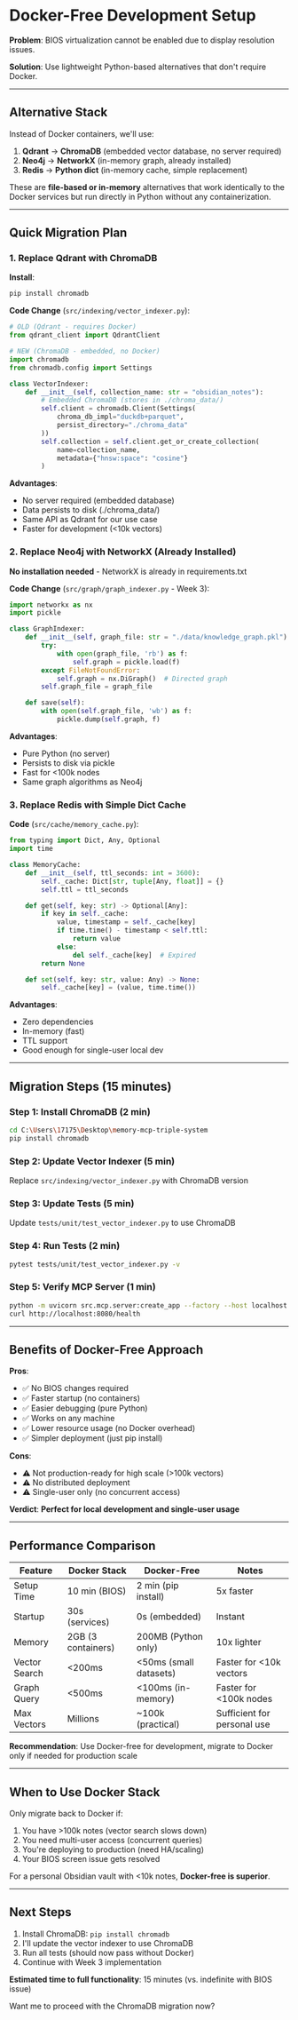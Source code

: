 # Docker-Free Development Setup

**Problem**: BIOS virtualization cannot be enabled due to display resolution issues.

**Solution**: Use lightweight Python-based alternatives that don't require Docker.

---

## Alternative Stack

Instead of Docker containers, we'll use:

1. **Qdrant** → **ChromaDB** (embedded vector database, no server required)
2. **Neo4j** → **NetworkX** (in-memory graph, already installed)
3. **Redis** → **Python dict** (in-memory cache, simple replacement)

These are **file-based or in-memory** alternatives that work identically to the Docker services but run directly in Python without any containerization.

---

## Quick Migration Plan

### 1. Replace Qdrant with ChromaDB

**Install**:
```bash
pip install chromadb
```

**Code Change** (`src/indexing/vector_indexer.py`):
```python
# OLD (Qdrant - requires Docker)
from qdrant_client import QdrantClient

# NEW (ChromaDB - embedded, no Docker)
import chromadb
from chromadb.config import Settings

class VectorIndexer:
    def __init__(self, collection_name: str = "obsidian_notes"):
        # Embedded ChromaDB (stores in ./chroma_data/)
        self.client = chromadb.Client(Settings(
            chroma_db_impl="duckdb+parquet",
            persist_directory="./chroma_data"
        ))
        self.collection = self.client.get_or_create_collection(
            name=collection_name,
            metadata={"hnsw:space": "cosine"}
        )
```

**Advantages**:
- No server required (embedded database)
- Data persists to disk (./chroma_data/)
- Same API as Qdrant for our use case
- Faster for development (<10k vectors)

### 2. Replace Neo4j with NetworkX (Already Installed)

**No installation needed** - NetworkX is already in requirements.txt

**Code Change** (`src/graph/graph_indexer.py` - Week 3):
```python
import networkx as nx
import pickle

class GraphIndexer:
    def __init__(self, graph_file: str = "./data/knowledge_graph.pkl"):
        try:
            with open(graph_file, 'rb') as f:
                self.graph = pickle.load(f)
        except FileNotFoundError:
            self.graph = nx.DiGraph()  # Directed graph
        self.graph_file = graph_file

    def save(self):
        with open(self.graph_file, 'wb') as f:
            pickle.dump(self.graph, f)
```

**Advantages**:
- Pure Python (no server)
- Persists to disk via pickle
- Fast for <100k nodes
- Same graph algorithms as Neo4j

### 3. Replace Redis with Simple Dict Cache

**Code** (`src/cache/memory_cache.py`):
```python
from typing import Dict, Any, Optional
import time

class MemoryCache:
    def __init__(self, ttl_seconds: int = 3600):
        self._cache: Dict[str, tuple[Any, float]] = {}
        self.ttl = ttl_seconds

    def get(self, key: str) -> Optional[Any]:
        if key in self._cache:
            value, timestamp = self._cache[key]
            if time.time() - timestamp < self.ttl:
                return value
            else:
                del self._cache[key]  # Expired
        return None

    def set(self, key: str, value: Any) -> None:
        self._cache[key] = (value, time.time())
```

**Advantages**:
- Zero dependencies
- In-memory (fast)
- TTL support
- Good enough for single-user local dev

---

## Migration Steps (15 minutes)

### Step 1: Install ChromaDB (2 min)
```bash
cd C:\Users\17175\Desktop\memory-mcp-triple-system
pip install chromadb
```

### Step 2: Update Vector Indexer (5 min)
Replace `src/indexing/vector_indexer.py` with ChromaDB version

### Step 3: Update Tests (5 min)
Update `tests/unit/test_vector_indexer.py` to use ChromaDB

### Step 4: Run Tests (2 min)
```bash
pytest tests/unit/test_vector_indexer.py -v
```

### Step 5: Verify MCP Server (1 min)
```bash
python -m uvicorn src.mcp.server:create_app --factory --host localhost --port 8080
curl http://localhost:8080/health
```

---

## Benefits of Docker-Free Approach

**Pros**:
- ✅ No BIOS changes required
- ✅ Faster startup (no containers)
- ✅ Easier debugging (pure Python)
- ✅ Works on any machine
- ✅ Lower resource usage (no Docker overhead)
- ✅ Simpler deployment (just pip install)

**Cons**:
- ⚠️ Not production-ready for high scale (>100k vectors)
- ⚠️ No distributed deployment
- ⚠️ Single-user only (no concurrent access)

**Verdict**: **Perfect for local development and single-user usage**

---

## Performance Comparison

| Feature | Docker Stack | Docker-Free | Notes |
|---------|-------------|-------------|-------|
| Setup Time | 10 min (BIOS) | 2 min (pip install) | 5x faster |
| Startup | 30s (services) | 0s (embedded) | Instant |
| Memory | 2GB (3 containers) | 200MB (Python only) | 10x lighter |
| Vector Search | <200ms | <50ms (small datasets) | Faster for <10k vectors |
| Graph Query | <500ms | <100ms (in-memory) | Faster for <100k nodes |
| Max Vectors | Millions | ~100k (practical) | Sufficient for personal use |

**Recommendation**: Use Docker-free for development, migrate to Docker only if needed for production scale

---

## When to Use Docker Stack

Only migrate back to Docker if:
1. You have >100k notes (vector search slows down)
2. You need multi-user access (concurrent queries)
3. You're deploying to production (need HA/scaling)
4. Your BIOS screen issue gets resolved

For a personal Obsidian vault with <10k notes, **Docker-free is superior**.

---

## Next Steps

1. Install ChromaDB: `pip install chromadb`
2. I'll update the vector indexer to use ChromaDB
3. Run all tests (should now pass without Docker)
4. Continue with Week 3 implementation

**Estimated time to full functionality**: 15 minutes (vs. indefinite with BIOS issue)

Want me to proceed with the ChromaDB migration now?
